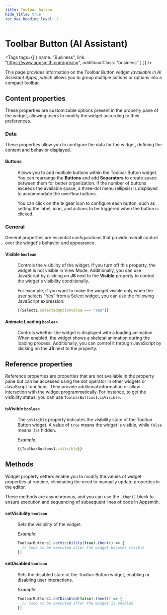 ```yaml
---
title: Toolbar Button
hide_title: true
toc_max_heading_level: 2
---
```

<!-- vale off -->

<div className="tag-wrapper">
 <h1>Toolbar Button (AI Assistant)</h1>

<Tags
tags={[
{ name: "Business", link: "https://www.appsmith.com/pricing", additionalClass: "business" }
]}
/>


</div>

<!-- vale on -->

This page provides information on the Toolbar Button widget *(available in AI Assistant Apps)*, which allows you to group multiple actions or options into a compact toolbar.

<ZoomImage
  src="/img/toolbar-widget.png" 
  alt=""
  caption=""
/>



## Content properties

These properties are customizable options present in the property pane of the widget, allowing users to modify the widget according to their preferences.


### Data

These properties allow you to configure the data for the widget, defining the content and behavior displayed. 

#### Buttons

<dd>

Allows you to add multiple buttons within the Toolbar Button widget. You can rearrange the **Buttons** and add **Separators** to create space between them for better organization. If the number of buttons exceeds the available space, a three-dot menu (ellipsis) is displayed to accommodate the overflow buttons.

You can click on the ⚙️ gear icon to configure each button, such as setting the label, icon, and actions to be triggered when the button is clicked.


</dd>


### General

General properties are essential configurations that provide overall control over the widget's behavior and appearance. 


#### Visible `boolean`

<dd>

Controls the visibility of the widget. If you turn off this property, the widget is not visible in View Mode. Additionally, you can use JavaScript by clicking on **JS** next to the **Visible** property to control the widget's visibility conditionally.

For example, if you want to make the widget visible only when the user selects "Yes" from a Select widget, you can use the following JavaScript expression: 
```js
{{Select1.selectedOptionValue === "Yes"}}
```

</dd>


#### Animate Loading `boolean`


<dd>

Controls whether the widget is displayed with a loading animation. When enabled, the widget shows a skeletal animation during the loading process. Additionally, you can control it through JavaScript by clicking on the **JS** next to the property.

</dd>

## Reference properties

Reference properties are properties that are not available in the property pane but can be accessed using the dot operator in other widgets or JavaScript functions. They provide additional information or allow interaction with the widget programmatically. For instance, to get the visibility status, you can use `ToolbarButtons1.isVisible`.

#### isVisible `boolean`

<dd>

The `isVisible` property indicates the visibility state of the Toolbar Button widget. A value of `true` means the widget is visible, while `false` means it is hidden.

*Example:*
```js
{{ToolbarButtons1.isVisible}}
```

</dd>

## Methods

Widget property setters enable you to modify the values of widget properties at runtime, eliminating the need to manually update properties in the editor.

These methods are asynchronous, and you can use the `.then()` block to ensure execution and sequencing of subsequent lines of code in Appsmith.


#### setVisibility `boolean`

<dd>

Sets the visibility of the widget.

*Example*:

```js
ToolbarButtons1.setVisibility(true).then(() => {  
  // Code to be executed after the widget becomes visible  
})
```

</dd>


#### setDisabled `boolean`

<dd>

Sets the disabled state of the Toolbar Button widget, enabling or disabling user interactions.

*Example*:

```js
ToolbarButtons1.setDisabled(false).then(() => {  
  // Code to be executed after the widget is enabled  
})
```

</dd>

